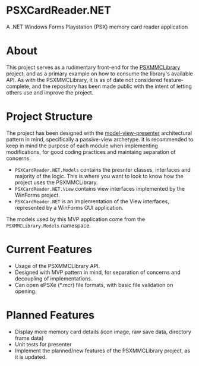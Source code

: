 # PSXCardReader.NET
A .NET Windows Forms Playstation (PSX) memory card reader application

# About
This project serves as a rudimentary front-end for the [PSXMMCLibrary](http://github.com/instilledbee/psxmmclibrary) project, and as a primary example on how to consume the library's available API. As with the PSXMMCLibrary, it is as of date not considered feature-complete, and the repository has been made public with the intent of letting others use and improve the project.

# Project Structure
The project has been designed with the [model-view-presenter](https://en.wikipedia.org/wiki/Model%E2%80%93view%E2%80%93presenter) architectural pattern in mind, specifically a passive-view archetype. it is recommended to keep in mind the purpose of each module when implementing modifications, for good coding practices and maintaing separation of concerns.

* `PSXCardReader.NET.Models` contains the presnter classes, interfaces and majority of the logic. This is where you want to look to know how the project uses the PSXMMCLibrary.
* `PSXCardReader.NET.View` contains view interfaces implemented by the WinForms project.
* `PSXCardReader.NET` is an implementation of the View interfaces, represented by a WinForms GUI application.

The models used by this MVP application come from the `PSXMMCLibrary.Models` namespace.

# Current Features
* Usage of the PSXMMCLibrary API.
* Designed with MVP pattern in mind, for separation of concerns and decoupling of implementations.
* Can open ePSXe (*.mcr) file formats, with basic file validation on opening.

# Planned Features
* Display more memory card details (icon image, raw save data, directory frame data)
* Unit tests for presenter
* Implement the planned/new features of the PSXMMCLibrary project, as it is updated.


